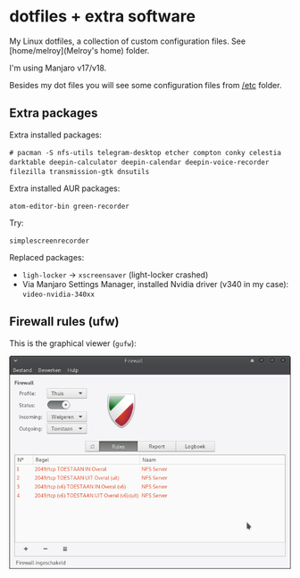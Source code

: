 # dotfiles + extra software

My Linux dotfiles, a collection of custom configuration files. See [home/melroy](Melroy's home) folder.

I'm using Manjaro v17/v18.

Besides my dot files you will see some configuration files from [/etc](etc) folder.

## Extra packages

Extra installed packages:

`# pacman -S nfs-utils telegram-desktop etcher compton conky celestia darktable deepin-calculator deepin-calendar deepin-voice-recorder filezilla transmission-gtk dnsutils`

Extra installed AUR packages:

`atom-editor-bin green-recorder`

Try:

`simplescreenrecorder`

Replaced packages:
* `ligh-locker` -> `xscreensaver` (light-locker crashed)
* Via Manjaro Settings Manager, installed Nvidia driver (v340 in my case): `video-nvidia-340xx`

## Firewall rules (ufw)

This is the graphical viewer (`gufw`):

![Firewall rules](firewall_rules.png)